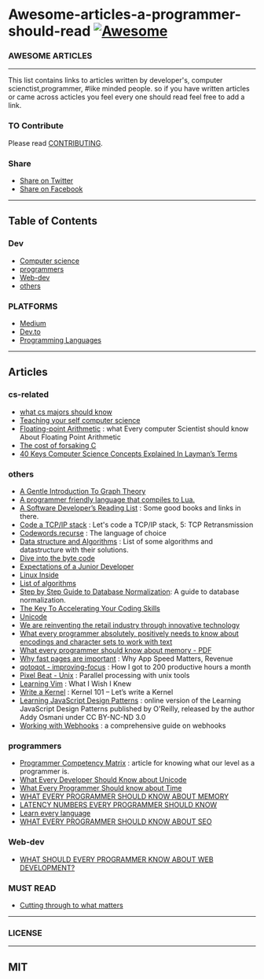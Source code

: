 
# Awesome-articles-a-programmer-should-read [![Awesome](https://cdn.rawgit.com/sindresorhus/awesome/d7305f38d29fed78fa85652e3a63e154dd8e8829/media/badge.svg)](https://github.com/sindresorhus/awesome)


### AWESOME ARTICLES 
------------

This list contains links to articles written by developer's, computer scienctist,programmer, #like minded people.
so if you have written articles or came across acticles you feel every one should read feel free to add a link. 
 


### TO Contribute

Please read [CONTRIBUTING](/CONTRIBUTING.md).

### Share
+ [Share on Twitter](http://twitter.com/home?status=https://github.com/Daveads/awesome-articles)
+ [Share on Facebook](http://www.facebook.com/sharer/sharer.php?s=100&p[url]=https://github.com/Daveads/awesome-articles)



---------------------
Table of Contents
---------------------
### Dev
- [Computer science](#cs-related)
- [programmers](#programmers)
- [Web-dev](#Web-dev)
- [others](#others)

### PLATFORMS
- [Medium]()
- [Dev.to]()
- [Programming Languages]()


--------------------
Articles
--------------------

### cs-related
- [what cs majors should know](http://matt.might.net/articles/what-cs-majors-should-know/)
- [Teaching your self computer science](https://teachyourselfcs.com/)
- [Floating-point Arithmetic](https://docs.oracle.com/cd/E19957-01/806-3568/ncg_goldberg.html) : what Every computer Scientist should know About     	Floating Point Arithmetic
- [The cost of forsaking C](https://blog.bradfieldcs.com/the-cost-of-forsaking-c-113986438784)
- [40 Keys Computer Science Concepts Explained In Layman’s Terms](http://carlcheo.com/compsci)



### others

- [A Gentle Introduction To Graph Theory](https://dev.to/vaidehijoshi/a-gentle-introduction-to-graph-theory)
- [A programmer friendly language that compiles to Lua.](http://moonscript.org)
- [A Software Developer’s Reading List](https://stevewedig.com/2014/02/03/software-developers-reading-list/) : Some good books and links in there.
- [Code a TCP/IP stack](http://www.saminiir.com/lets-code-tcp-ip-stack-5-tcp-retransmission/) : Let's code a TCP/IP stack, 5: TCP Retransmission
- [Codewords.recurse](https://codewords.recurse.com/issues/four/the-language-of-choice) : The language of choice
- [Data structure and Algorithms](https://techiedelight.quora.com/500-Data-Structures-and-Algorithms-practice-problems-and-their-solutions) : List of some algorithms and datastructure with their solutions.
- [Dive into the byte code](https://www.wikiwand.com/en/Java_bytecode)
- [Expectations of a Junior Developer](http://blog.thefirehoseproject.com/posts/expectations-of-a-junior-developer/)
- [Linux Inside](https://0xax.gitbooks.io/linux-insides/content/Booting/linux-bootstrap-1.html)
- [List of algorithms](https://www.wikiwand.com/en/List_of_algorithms)
- [Step by Step Guide to Database Normalization](https://www.databasestar.com/normalization-in-dbms/): A guide to database normalization.
- [The Key To Accelerating Your Coding Skills](http://blog.thefirehoseproject.com/posts/learn-to-code-and-be-self-reliant/)
- [Unicode](https://www.joelonsoftware.com/2003/10/08/the-absolute-minimum-every-software-developer-absolutely-positively-must-know-about-unicode-and-character-sets-no-excuses/)
- [We are reinventing the retail industry through innovative technology](http://multithreaded.stitchfix.com)
- [What every programmer absolutely, positively needs to know about encodings and character sets to work with text](http://kunststube.net/encoding/)
- [What every programmer should know about memory - PDF](http://futuretech.blinkenlights.nl/misc/cpumemory.pdf)
- [Why fast pages are important](https://fly.io/articles/why-fast-pages-are-important/) : Why App Speed Matters, Revenue
- [qotoqot - improving-focus](https://qotoqot.com/blog/improving-focus/) : How I got to 200 productive hours a month
- [Pixel Beat - Unix](http://www.pixelbeat.org/docs/unix-parallel-tools.html) : Parallel processing with unix tools
- [Learning Vim](https://hackernoon.com/learning-vim-what-i-wish-i-knew-b5dca186bef7) : What I Wish I Knew
- [Write a Kernel](http://arjunsreedharan.org/post/82710718100/kernel-101-lets-write-a-kernel) : Kernel 101 – Let’s write a Kernel
- [Learning JavaScript Design Patterns](https://addyosmani.com/resources/essentialjsdesignpatterns/book/) : online version of the Learning JavaScript Design Patterns published by O'Reilly, released by the author Addy Osmani under CC BY-NC-ND 3.0
- [Working with Webhooks](https://requestbin.com/blog/working-with-webhooks/) : a comprehensive guide on webhooks

### programmers
- [Programmer Competency Matrix](http://sijinjoseph.com/programmer-competency-matrix/) : article for knowing what our level as a programmer is.
- [What Every Developer Should Know about Unicode](https://www.joelonsoftware.com/2003/10/08/the-absolute-minimum-every-software-developer-positively-must-know-about-unicode-and-character-sets-no-excuses/)
- [What Every Programmer Should know about Time](https://unix4lyfe.org/time/?v=1)
- [WHAT EVERY PROGRAMMER SHOULD KNOW ABOUT MEMORY](https://akkadia.org/drepper/cpumemory.pdf) 
- [LATENCY NUMBERS EVERY PROGRAMMER SHOULD KNOW](https://people.eecs.berkeley.edu/~rcs/research/interactive_latency.html)
- [Learn every language](https://blog.bradfieldcs.com/in-2017-learn-every-language-59b11f68eee)
- [WHAT EVERY PROGRAMMER SHOULD KNOW ABOUT SEO](http://katemats.com/what-every-programmer-should-know-about-seo/)

### Web-dev
- [WHAT SHOULD EVERY PROGRAMMER KNOW ABOUT WEB DEVELOPMENT?](https://softwareengineering.stackexchange.com/questions/46716/what-technical-details-should-a-programmer-of-a-web-application-consider-before)


### MUST READ
- [Cutting through to what matters](https://ozwrites.com/knives/)


-----------------
### LICENSE
-----------------
MIT
-----------------
